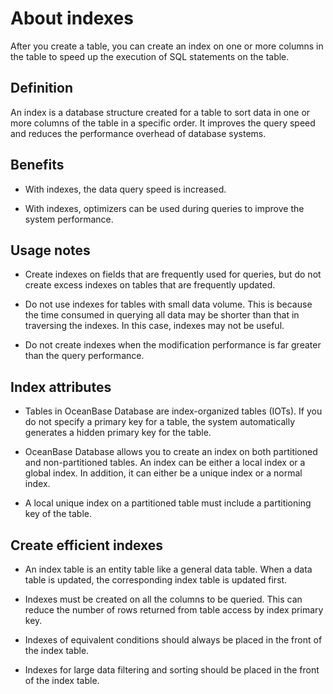# About indexes

After you create a table, you can create an index on one or more columns in the table to speed up the execution of SQL statements on the table.

## Definition

An index is a database structure created for a table to sort data in one or more columns of the table in a specific order. It improves the query speed and reduces the performance overhead of database systems.

## Benefits

* With indexes, the data query speed is increased.

* With indexes, optimizers can be used during queries to improve the system performance.

## Usage notes

* Create indexes on fields that are frequently used for queries, but do not create excess indexes on tables that are frequently updated.

* Do not use indexes for tables with small data volume. This is because the time consumed in querying all data may be shorter than that in traversing the indexes. In this case, indexes may not be useful.

* Do not create indexes when the modification performance is far greater than the query performance.

## Index attributes

* Tables in OceanBase Database are index-organized tables (IOTs). If you do not specify a primary key for a table, the system automatically generates a hidden primary key for the table.

* OceanBase Database allows you to create an index on both partitioned and non-partitioned tables. An index can be either a local index or a global index. In addition, it can either be a unique index or a normal index.

* A local unique index on a partitioned table must include a partitioning key of the table.

## Create efficient indexes

* An index table is an entity table like a general data table. When a data table is updated, the corresponding index table is updated first.

* Indexes must be created on all the columns to be queried. This can reduce the number of rows returned from table access by index primary key.

* Indexes of equivalent conditions should always be placed in the front of the index table.

* Indexes for large data filtering and sorting should be placed in the front of the index table.


